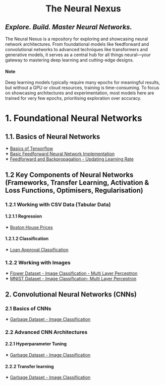 # <p align="center">The Neural Nexus</p>
## <i>Explore. Build. Master Neural Networks.</i>

The Neural Nexus is a repository for exploring and showcasing neural network architectures. From foundational models 
like feedforward and convolutional networks to advanced techniques like transformers and generative models, it serves as 
a central hub for all things neural—your gateway to mastering deep learning and cutting-edge designs.

#### Note
Deep learning models typically require many epochs for meaningful results, but without a GPU or cloud resources, 
training is time-consuming. To focus on showcasing architectures and experimentation, most models here are trained for 
very few epochs, prioritising exploration over accuracy.

# 1. Foundational Neural Networks
## 1.1. Basics of Neural Networks
✦ [Basics of Tensorflow]() <br/>
✦ [Basic Feedforward Neural Network Implementation](a.%20Jupyter%20Notebooks/Basic%20Feedforward%20Neural%20Network%20Implementation.ipynb)<br/>
✦ [Feedforward and Backpropagation - Updating Learning Rate](a.%20Jupyter%20Notebooks/Feedforward%20and%20Backpropagation%20-%20Updating%20Learning%20Rate.ipynb)<br/>

## 1.2 Key Components of Neural Networks (Frameworks, Transfer Learning, Activation & Loss Functions, Optimisers, Regularisation)
### 1.2.1 Working with CSV Data (Tabular Data)
#### 1.2.1.1 Regression
✦ [Boston House Prices](a.%20Jupyter%20Notebooks/Boston%20House%20Prices%20-%20Regression.ipynb)<br />

#### 1.2.1.2 Classification
✦ [Loan Approval Classification](a.%20Jupyter%20Notebooks/Loan%20Approval%20Classification.ipynb)<br/>

### 1.2.2 Working with Images
✦ [Flower Dataset - Image Classification - Multi Layer Perceptron](a.%20Jupyter%20Notebooks/Image%20Classification%20-%20Flowers%20Dataset%20-%20Multi%20Layer%20Percepton.ipynb)<br/>
✦ [MNIST Dataset - Image Classification- Multi Layer Perceptron](a.%20Jupyter%20Notebooks/Image%20Classification%20-%20MNIST%20Dataset%20-%20Multi%20Layer%20Perceptron.ipynb) <br />

## 2. Convolutional Neural Networks (CNNs)  
### 2.1 Basics of CNNs
✦ [Garbage Dataset - Image Classification](a.%20Jupyter%20Notebooks/Image%20Classification%20-%20Garbage%20Dataset%20-%20CNN.ipynb)<br />

### 2.2 Advanced CNN Architectures 
#### 2.2.1 Hyperparameter Tuning
✦ [Garbage Dataset - Image Classification](a.%20Jupyter%20Notebooks/Image%20Classification%20-%20Garbage%20Dataset%20-%20CNN%20-%20Hyperparameter%20Tuning.ipynb)<br />

#### 2.2.2 Transfer learning
✦ [Garbage Dataset - Image Classification](a.%20Jupyter%20Notebooks/Image%20Classification%20-%20Garbage%20Dataset%20-%20Transfer%20Learning%20-%20MobileNet.ipynb)<br />
